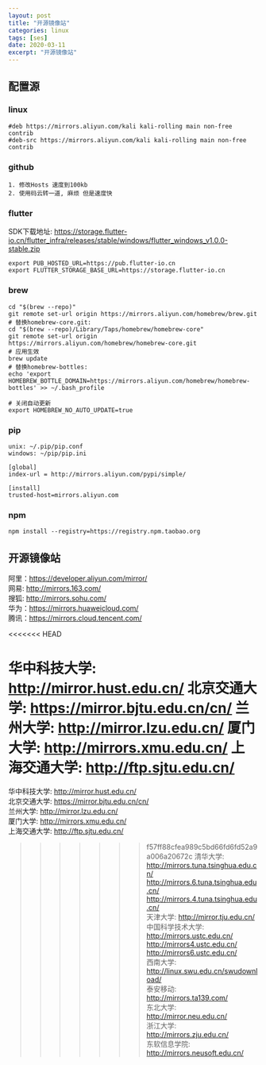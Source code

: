 ```yaml
---
layout: post
title: "开源镜像站"
categories: linux
tags: [ses]
date: 2020-03-11
excerpt: "开源镜像站"
---
```


## 配置源

### linux
    
    #deb https://mirrors.aliyun.com/kali kali-rolling main non-free contrib
    #deb-src https://mirrors.aliyun.com/kali kali-rolling main non-free contrib

### github

    1. 修改Hosts 速度到100kb
    2. 使用码云转一道, 麻烦 但是速度快

### flutter
SDK下载地址: https://storage.flutter-io.cn/flutter_infra/releases/stable/windows/flutter_windows_v1.0.0-stable.zip

    export PUB_HOSTED_URL=https://pub.flutter-io.cn
    export FLUTTER_STORAGE_BASE_URL=https://storage.flutter-io.cn

### brew

    cd "$(brew --repo)"
    git remote set-url origin https://mirrors.aliyun.com/homebrew/brew.git
    # 替换homebrew-core.git:
    cd "$(brew --repo)/Library/Taps/homebrew/homebrew-core"
    git remote set-url origin https://mirrors.aliyun.com/homebrew/homebrew-core.git
    # 应用生效
    brew update
    # 替换homebrew-bottles:
    echo 'export HOMEBREW_BOTTLE_DOMAIN=https://mirrors.aliyun.com/homebrew/homebrew-bottles' >> ~/.bash_profile

    # 关闭自动更新
    export HOMEBREW_NO_AUTO_UPDATE=true

### pip

    unix: ~/.pip/pip.conf
    windows: ~/pip/pip.ini

    [global]
    index-url = http://mirrors.aliyun.com/pypi/simple/
    
    [install]
    trusted-host=mirrors.aliyun.com

### npm

    npm install --registry=https://registry.npm.taobao.org

## 开源镜像站

阿里：https://developer.aliyun.com/mirror/  
网易: http://mirrors.163.com/  
搜狐: http://mirrors.sohu.com/  
华为：https://mirrors.huaweicloud.com/  
腾讯：https://mirrors.cloud.tencent.com/  

<<<<<<< HEAD


华中科技大学: http://mirror.hust.edu.cn/
北京交通大学: https://mirror.bjtu.edu.cn/cn/
兰州大学: http://mirror.lzu.edu.cn/
厦门大学: http://mirrors.xmu.edu.cn/
上海交通大学: http://ftp.sjtu.edu.cn/
=======
华中科技大学: http://mirror.hust.edu.cn/  
北京交通大学: https://mirror.bjtu.edu.cn/cn/  
兰州大学: http://mirror.lzu.edu.cn/  
厦门大学: http://mirrors.xmu.edu.cn/  
上海交通大学: http://ftp.sjtu.edu.cn/  
>>>>>>> f57ff88cfea989c5bd66fd6fd52a9a006a20672c
清华大学: http://mirrors.tuna.tsinghua.edu.cn/ http://mirrors.6.tuna.tsinghua.edu.cn/ <IPv6 only> http://mirrors.4.tuna.tsinghua.edu.cn/ <IPv4 only>  
天津大学: http://mirror.tju.edu.cn/  
中国科学技术大学: http://mirrors.ustc.edu.cn/ http://mirrors4.ustc.edu.cn/ http://mirrors6.ustc.edu.cn/  
西南大学: http://linux.swu.edu.cn/swudownload/  
泰安移动: http://mirrors.ta139.com/  
东北大学: http://mirror.neu.edu.cn/  
浙江大学: http://mirrors.zju.edu.cn/  
东软信息学院: http://mirrors.neusoft.edu.cn/  